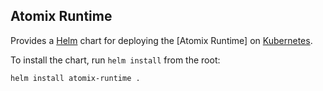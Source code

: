 <!--
SPDX-FileCopyrightText: 2022-present Intel Corporation
SPDX-License-Identifier: Apache-2.0
-->

## Atomix Runtime

Provides a [Helm] chart for deploying the [Atomix Runtime] on [Kubernetes].

To install the chart, run `helm install` from the root:

```bash
helm install atomix-runtime .
```

[Helm]: https://helm.sh/
[Kubernetes]: https://kubernetes.io
[Atomix Controller]: https://github.com/atomix/atomix-runtime
